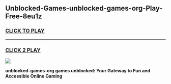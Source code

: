 
## Unblocked-Games-unblocked-games-org-Play-Free-8eu1z
<h3>
<a href="https://premium76.site?title=unblocked-games-org&ref=15A">CLICK TO PLAY</a></h3>
<hr>

<h3>
<a href="https://premium76.site?title=unblocked-games-org&ref=15A">CLICK 2 PLAY</a>
  
</h3>

<a href="https://premium76.site?title=unblocked-games-org&ref=15A"><img src="https://clearcache.store/games.png"></a>


**unblocked-games-org games unblocked: Your Gateway to Fun and Accessible Online Gaming**
